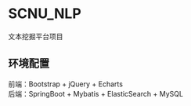 # SCNU_NLP
文本挖掘平台项目

## 环境配置
前端：Bootstrap + jQuery + Echarts  
后端：SpringBoot + Mybatis + ElasticSearch + MySQL  
